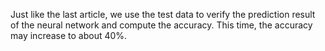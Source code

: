 ﻿Just like the last article, we use the test data to verify the prediction result of the neural network and compute the accuracy. This time, the accuracy may increase to about 40%.